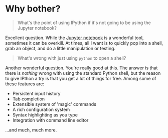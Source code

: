 # Why bother?

> What's the point of using IPython if it's not going to be using the Jupyter notebook?

Excellent question. While the [Jupyter notebook](https://ipython.org/notebook.html) is a wonderful tool, sometimes it can be overkill. At times, all I want is to quickly pop into a shell, grab an object, and do a little manipulation or testing.

> What's wrong with just using `python` to open a shell?

Another wonderful question. You're really good at this. The answer is that there is *nothing* wrong with using the standard Python shell, but the reason to give IPthon a try is that you get a lot of things for free. Among some of these features are:

  * Persistent input history
  * Tab completion
  * Extensible system of 'magic' commands
  * A rich configuration system
  * Syntax highlighting as you type
  * Integration with command line editor

…and much, much more.

